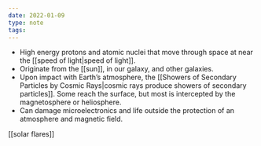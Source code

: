 ```yaml
---
date: 2022-01-09
type: note  
tags: 
---
```


- High energy protons and atomic nuclei that move through space at near the [[speed of light|speed of light]].
- Originate from the [[sun]], in our galaxy, and other galaxies.
- Upon impact with Earth’s atmosphere, the [[Showers of Secondary Particles by Cosmic Rays|cosmic rays produce showers of secondary particles]]. Some reach the surface, but most is intercepted by the magnetosphere or heliosphere.
- Can damage microelectronics and life outside the protection of an atmosphere and magnetic field.

[[solar flares]]
